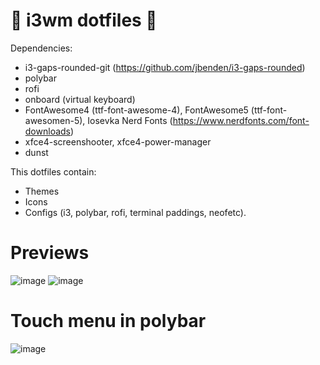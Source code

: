# 🌌 i3wm dotfiles 🌌

Dependencies:
- i3-gaps-rounded-git (https://github.com/jbenden/i3-gaps-rounded)
- polybar
- rofi
- onboard (virtual keyboard)
- FontAwesome4 (ttf-font-awesome-4), FontAwesome5 (ttf-font-awesomen-5), Iosevka Nerd Fonts (https://www.nerdfonts.com/font-downloads)
- xfce4-screenshooter, xfce4-power-manager
- dunst

This dotfiles contain:

  - Themes
  - Icons
  - Configs (i3, polybar, rofi, terminal paddings, neofetc).
  
 # Previews
 
![image](https://user-images.githubusercontent.com/85375012/199650706-a30d0e1a-8415-4ad4-b5c8-86d311e036da.png)
![image](https://user-images.githubusercontent.com/85375012/199655431-a7c95030-0e2c-4fab-8e97-e9376cce2402.png)
# Touch menu in polybar 
![image](https://user-images.githubusercontent.com/85375012/199650807-0c1a8033-cbde-4a88-8ab7-1b65eb31fc58.png)
